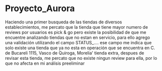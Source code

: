 ﻿# Proyecto_Aurora
Haciendo una primer busqueda de las tiendas de diversos establecimientos, me percato que la tienda que tiene mayor numero de reviews por usuarios es pick & go
pero existe la posibilidad de que me encuentre analizando tiendas que no estan en servicio, para ello agrego una validación
utilizando el campo STATUS_.... ese campo me indica que solo existe una tienda que ya no esta en operación que se encuentra en 
C. de Bucareli 1115, Vasco de Quiroga, Morelia' tienda extra,  despues de revisar esta tienda, me percato que no existe ningun review
para ella, por lo que no afecta en mi análisis preeliminar
